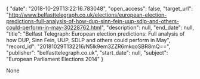{
  "date": "2018-10-29T13:22:16.783048", 
  "open_access": false, 
  "target_url": "http://www.belfasttelegraph.co.uk/elections/european-election-predictions-full-analysis-of-how-dup-sinn-fein-uup-sdlp-and-others-could-perform-in-may-30228762.html", 
  "description": null, 
  "end_date": null, 
  "title": "Belfast Telegraph: European election predictions: Full analysis of how DUP, Sinn Fein, UUP, SDLP and others could perform in May", 
  "record_id": "20181029T132216/N5lk9em3ZZR6mkqoSBR8mQ==", 
  "publisher": "belfasttelegraph.co.uk", 
  "start_date": null, 
  "subject": "European Parliament Elections 2014"
}

None